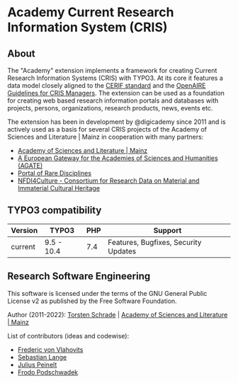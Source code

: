 # Academy Current Research Information System (CRIS)

## About

The "Academy" extension implements a framework for creating Current Research Information Systems (CRIS) with TYPO3. At its core it features a data model closely aligned to the [CERIF standard](https://eurocris.org/eurocris_archive/cerifsupport.org/cerif-in-brief/index.html) and the [OpenAIRE Guidelines for CRIS Managers](https://openaire-guidelines-for-cris-managers.readthedocs.io/en/v1.1.1/). The extension can be used as a foundation for creating web based research information portals and databases with projects, persons, organizations, research products, news, events etc.

The extension has been in development by @digicademy since 2011 and is actively used as a basis for several CRIS projects of the Academy of Sciences and Literature | Mainz in cooperation with many partners:

* [Academy of Sciences and Literature | Mainz](https://www.adwmainz.de/)
* [A European Gateway for the Academies of Sciences and Humanities (AGATE)](https://agate.academy/)
* [Portal of Rare Disciplines](https://www.kleinefaecher.de/)
* [NFDI4Culture - Consortium for Research Data on Material and Immaterial Cultural Heritage](https://nfdi4culture.de/)

## TYPO3 compatibility

| Version     | TYPO3      | PHP       | Support                                 |
| ----------- | ---------- | ----------|---------------------------------------- |
| current     | 9.5 - 10.4 | 7.4       | Features, Bugfixes, Security Updates    |

## Research Software Engineering

This software is licensed under the terms of the GNU General Public License v2
as published by the Free Software Foundation.

Author (2011-2022): <a href="https://orcid.org/0000-0002-0953-2818">Torsten Schrade</a> | <a href="https://www.adwmainz.de">Academy of Sciences and Literature | Mainz</a>

List of contributors (ideas and codewise): 

* [Frederic von Vlahovits](https://github.com/vonvlaho)
* [Sebastian Lange](https://github.com/Slange-Mhath)
* [Julius Peinelt](https://github.com/jpeinelt)
* [Frodo Podschwadek](https://github.com/fpodschwadek)
